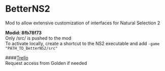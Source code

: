 # BetterNS2
Mod to allow extensive customization of interfaces for Natural Selection 2  

**Modid: 8fb78f73**  
Only /src/ is pushed to the mod  
To activate locally, create a shortcut to the NS2 executable and add `-game "PATH_TO_BetterNS2/src"`

####[Trello](https://trello.com/b/ijZTARJp/better-ns2)  
Request access from Golden if needed
